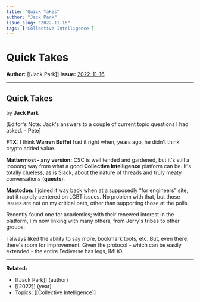 ```yaml
---
title: "Quick Takes"
author: "Jack Park"
issue_slug: "2022-11-16"
tags: ['Collective Intelligence']
---
```


# Quick Takes

**Author:** [[Jack Park]]
**Issue:** [2022-11-16](https://plex.collectivesensecommons.org/2022-11-16/)

---

## Quick Takes
by **Jack Park**

[Editor's Note: Jack's answers to a couple of current topic questions I had asked. – Pete]

**FTX:** I think **Warren Buffet** had it right when, years ago, he didn't think crypto added value.

**Mattermost - any version:** CSC is well tended and gardened, but it's still a loooong way from what a good **Collective Intelligence** platform can be. It's totally clueless, as is Slack, about the nature of threads and truly meaty conversations (**quests**).

**Mastodon:** I joined it way back when at a supposedly “for engineers” site, but it rapidly centered on LGBT issues. No problem with that, but those issues are not on my critical path, other than supporting those at the polls.

Recently found one for academics; with their renewed interest in the platform, I'm now linking with many others, from Jerry's tribes to other groups.

I always liked the ability to say more, bookmark toots, etc. But, even there, there's room for improvement. Given the protocol - which can be easily extended - the entire Fediverse has legs, IMHO.

---

**Related:**
- [[Jack Park]] (author)
- [[2022]] (year)
- Topics: [[Collective Intelligence]]

